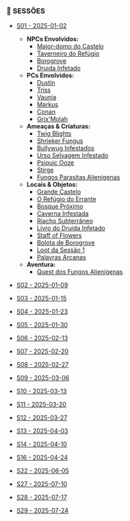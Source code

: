 ### 📜 SESSÕES

- [S01 - 2025-01-02](s01_-_2025-01-02.md)
    - **NPCs Envolvidos:**
        - [Major-domo do Castelo](majordomo_castelo.md)
        - [Taverneiro do Refúgio](taberneiro_refugio.md)
        - [Borogrove](borogrove.md)
        - [Druida Infetado](druida_infestado.md)
    - **PCs Envolvidos:**
        - [Dustin](dustin.md)
        - [Triss](triss.md)
        - [Vaunia](vaunia.md)
        - [Markus](markus.md)
        - [Conan](conan.md)
        - [Grix'Molah](grix_molah.md)
    - **Ameaças & Criaturas:**
        - [Twig Blights](borogrove_twig_blights.md)
        - [Shrieker Fungus](shrieker_fungus.md)
        - [Bullywug Infestados](bullywug_infestados.md)
        - [Urso Selvagem Infestado](urso_infestado.md)
        - [Psiquic Ooze](psiquic_ooze.md)
        - [Stirge](stirge.md)
        - [Fungos Parasitas Alienígenas](fungos_parasitas_alienigenas.md)
    - **Locais & Objetos:**
        - [Grande Castelo](grande_castelo.md)
        - [O Refúgio do Errante](refugio_do_errante.md)
        - [Bosque Próximo](bosque_proximo.md)
        - [Caverna Infestada](caverna_infestada.md)
        - [Riacho Subterrâneo](riacho_subterraneo.md)
        - [Livro do Druida Infetado](livro_druida.md)
        - [Staff of Flowers](staff_of_flowers.md)
        - [Bolota de Borogrove](acorn_borogrove.md)
        - [Loot da Sessão 1](loot_sessao1.md)
        - [Palavras Arcanas](palavras_arcanas.md)
    - **Aventura:**
        - [Quest dos Fungos Alienígenas](quest_dos_fungos.md)

- [S02 - 2025-01-09](s02_-_2025-01-09.md)
- [S03 - 2025-01-15](s03_-_2025-01-15.md)
- [S04 - 2025-01-23](s04_-_2025-01-23.md)
- [S05 - 2025-01-30](s05_-_2025-01-30.md)
- [S06 - 2025-02-13](s06_-_2025-02-13.md)
- [S07 - 2025-02-20](s07_-_2025-02-20.md)
- [S08 - 2025-02-27](s08_-_2025-02-27.md)
- [S09 - 2025-03-06](s09_-_2025-03-06.md)
- [S10 - 2025-03-13](s10_-_2025-03-13.md)
- [S11 - 2025-03-20](s11_-_2025-03-20.md)
- [S12 - 2025-03-27](s12_-_2025-03-27.md)
- [S13 - 2025-04-03](s13_-_2025-04-03.md)
- [S14 - 2025-04-10](s14_-_2025-04-10.md)
- [S16 - 2025-04-24](s16_-_2025-04-24.md)
- [S22 - 2025-06-05](s22_-_2025-06-05.md)
- [S27 - 2025-07-10](s27_-_2025-07-10.md)
- [S28 - 2025-07-17](s28_-_2025-07-17.md)
- [S29 - 2025-07-24](s29_-_2025-07-24.md)
